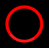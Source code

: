 <!--
"Don't fear the reaper"♩♫♭
![image](https://octodex.github.com/images/grim-repo.jpg)
-->
<div id="loading-screen" class="active">
  <style>
    .description-of-logo{
      left:1%;
      color:#800;
      opacity:0;
      position:absolute;
      top:-140px;
      width:100%;
      text-align:center;
      font-size:10px;
      -webkit-transition: all 500ms ease-in-out;
      -moz-transition: all 500ms ease-in-out;
      -ms-transition: all 500ms ease-in-out;
      -o-transition: all 500ms ease-in-out;
      transition: all 500ms ease-in-out;
    }
    .logo-hook:hover .description-of-logo.active{opacity:1;}
    .logo-hook{
      position:absolute;
      width:100%;
      top:50%;
      left:0;
    }
    .logo-letter{
      animation: animationLogoLetter;
      animation-duration: 2s;
      animation-iteration-count: infinite;
    }
    .logo-letter:nth-of-type(1){animation-delay: 0.1s;}
    .logo-letter:nth-of-type(2){animation-delay: 0.2s;}
    .logo-letter:nth-of-type(3){animation-delay: 0.3s;}
    .logo-letter:nth-of-type(4){animation-delay: 0.4s;}
    .logo-letter:nth-of-type(5){animation-delay: 0.5s;}
    .logo-letter:nth-of-type(6){animation-delay: 0.6s;}
    .logo-letter:nth-of-type(7){animation-delay: 0.7s;}
    .logo-letter:nth-of-type(8){animation-delay: 0.8s;}
    .logo-letter:nth-of-type(9){animation-delay: 0.9s;}
    .logo{
      position:absolute;
      left:10%;
      width:81%;
      text-align:center;
      color:#f00;
      font-family:Arial;
    }
    .logo.name{top:-120px;}
    .logo.soft{top:-100px;}
    .animation-box{
      position: relative;
      width:100%;
      height:100%;
    }
    .loading-circle-hook{
      width:0;
      height:0;
      position:absolute;
      top:50%;
      left:50%;
    }
    .in{position: relative;}
    .loading-circle{
      position:absolute;
      width:100px;
      height:100px;
      border-radius:100%;
      top:-50px;
      left:-50px;
      animation: circleAnimation;
      animation-timing-function: linear;
      animation-iteration-count: infinite;
      animation-duration: 2s;
    }
    .pure-anchor{
      text-decoration:none;
      color:#000;
    }
    #loading-screen{
      background:#000;
      position:fixed;
      top:0;
      left:0;
      width:100%;
      height:0%;
      overflow: hidden;
      opacity:0;
      -webkit-transition: all 400ms ease-in-out;
      -moz-transition: all 400ms ease-in-out;
      -ms-transition: all 400ms ease-in-out;
      -o-transition: all 400ms ease-in-out;
      transition: all 400ms ease-in-out;
      z-index: 9999;
    }
    #loading-screen.active{
      height:100%;
      opacity:1;
    }
    @keyframes animationLogoLetter{
      0%{color:#f00;}
      10%{color:#800;}
      20%{color:#f00;}
      100%{color:#f00;}
    }
    @keyframes circleAnimationInStop{
      0%{transform: rotate(0deg);}
      50%{transform: rotate(-180deg);}
      100%{transform: rotate(-360deg);}
    }
    @keyframes circleAnimation{
      0%{
        border-left:10px solid #f00;
        border-right:10px solid #f00;
        border-top:10px solid #f00;
        border-bottom:10px solid #f00;
        border-radius:100%;
        transform: rotate(0deg);
      }
      25%{
        border-left:10px solid #f00;
        border-right:10px solid #f00;
        border-top:10px solid #f00;
        border-bottom:8px dashed #fff;
        border-radius:50%;
        transform: rotate(90deg);
      }
      50%{
        border-top:10px solid #f00;
        border-right:10px solid #f00;
        border-left:6px dashed #fff;
        border-bottom:6px dashed #fff;
        border-radius:0%;
        transform: rotate(180deg);
      }
      75%{
        border-right:10px solid #f00;
        border-left:4px dashed #fff;
        border-top:4px dashed #fff;
        border-bottom:4px dashed #fff;
        border-radius:0%;
        transform: rotate(270deg);
      }
      90%{
        border-left:2px dashed #fff;
        border-right:2px dashed #fff;
        border-top:2px dashed #fff;
        border-bottom:2px dashed #fff;
        border-radius:0%;
      }
      100%{
        border-left:10px solid #f00;
        border-right:10px solid #f00;
        border-top:10px solid #f00;
        border-bottom:10px solid #f00;
        border-radius:100%;
        transform: rotate(360deg);
      }
    }
    @keyframes hideLoading{
      from {top:0;}
      to {top:-100%;}
    }
  </style>
  <div class="animation-box">
    <div class="logo-hook">
      <div class="in">
        <div class="description-of-logo active">CLICK HERE TO VISIT MORE</div>
        <div class="logo name">
          <a class="pure-anchor homesite" target="_blank" href="http://sarverott.com/">
            <span class="logo-letter">S</span>
            <span class="logo-letter">A</span>
            <span class="logo-letter">R</span>
            <span class="logo-letter">V</span>
            <span class="logo-letter">E</span>
            <span class="logo-letter">R</span>
            <span class="logo-letter">O</span>
            <span class="logo-letter">T</span>
            <span class="logo-letter">T</span>
          </a>
        </div>
        <div class="logo soft">
          <a class="pure-anchor homesite" target="_blank" href="http://sarverott.com/">
            <span class="logo-letter">S</span>
            <span class="logo-letter">O</span>
            <span class="logo-letter">F</span>
            <span class="logo-letter">T</span>
            <span class="logo-letter">W</span>
            <span class="logo-letter">A</span>
            <span class="logo-letter">R</span>
            <span class="logo-letter">E</span>
          </a>
        </div>
      </div>
    </div>
    <div class="loading-circle-hook">
      <div class="in">
        <div class="loading-circle"></div>
      </div>
    </div>
  </div>+
</div>
<!--<img src="https://octodex.github.com/images/privateinvestocat.jpg" width=300px>-->

<!--
dunes are waiting
![image](https://octodex.github.com/images/dunetocat.png)
-->
<!--
### Hello World! 👋

``` 
                          Asimov’s Three Laws
  ░░░░░░░░░░░░░░▒▒▒▒▒▒▒▒▒▓▓▓▓▓▓         ▓▓▓▓▓▓▒▒▒▒▒▒▒▒▒░░░░░░░░░░░░░░ 
 ░░░A robot may not▒▒▒▒▒▓▓▓▓     [-.-]     ▓▓▓▓▒A robot must obey ░░░░░░
░░injure a human being▒▓▓▓▓   »~°┘¤╬¤└°~«   ▓▓▓▓▒the orders given it░░░░░░   
 ░or, through inaction,▒▓▓▓▓      ╝↓╚      ▓▓▓▓▒▒by human beings░░░░░░░░░░ 
  ░░allow a human being▒▒▓▓▓▓      |      ▓▓▓▓▒▒except where such orders░░░░
   ░░to come to harm▒▒▒▒▒▒▓▓▓▓▓    ☼    ▓▓▓▓▓▒▒▒would conflict with░░░░░░░░░ 
    ░░░░░░░░░░░░░░▒▒▒▒▒▒▒▒▒▓▓▓▓▓▓     ▓▓▓▓▓▓▒▒▒▒▒▒the First Law░░░░░░░░░░░░
      ░░░░░░░░░░░░░░░░░░░░░░░░░░░░░░░░░░░░░░░░░░░░░░░░░░░░░░░░░░░░░░░░░░
    ░░░░░░░░░░ A robot must protect its own existence as long ░░░░░░░░░░
      ░░░░░░░░░░as such protection does not conflict with ░░░░░░░░░░
     ░░░░░░░░░░░░░░░░░░░░ the First or Second Laws░░░░░░░░░░░░░░░░░░░░
```
-->
<!--
**Sarverott/Sarverott** is a ✨ _special_ ✨ repository because its `README.md` (this file) appears on your GitHub profile.

Here are some ideas to get you started:

- 🔭 I’m currently working on ...
- 🌱 I’m currently learning ...
- 👯 I’m looking to collaborate on ...
- 🤔 I’m looking for help with ...
- 💬 Ask me about ...
- 📫 How to reach me: ...
- 😄 Pronouns: ...
- ⚡ Fun fact: ...
-->
